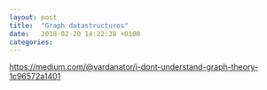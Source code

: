 ```yaml
---
layout: post
title:  "Graph datastructures"
date:   2018-02-20 14:22:38 +0100
categories:
---
```


https://medium.com/@vardanator/i-dont-understand-graph-theory-1c96572a1401